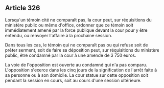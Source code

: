 Article 326
----
Lorsqu'un témoin cité ne comparaît pas, la cour peut, sur réquisitions du
ministère public ou même d'office, ordonner que ce témoin soit immédiatement
amené par la force publique devant la cour pour y être entendu, ou renvoyer
l'affaire à la prochaine session.

Dans tous les cas, le témoin qui ne comparaît pas ou qui refuse soit de prêter
serment, soit de faire sa déposition peut, sur réquisitions du ministère public,
être condamné par la cour à une amende de 3 750 euros.

La voie de l'opposition est ouverte au condamné qui n'a pas comparu.
L'opposition s'exerce dans les cinq jours de la signification de l'arrêt faite à
sa personne ou à son domicile. La cour statue sur cette opposition soit pendant
la session en cours, soit au cours d'une session ultérieure.
